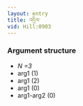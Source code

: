 ```yaml
---
layout: entry
title: འདྲིལ་
vid: Hill:0903
---
```

### Argument structure
* _N =3_
* arg1 (1)
* arg1 (2)
* arg1 (0)
* arg1-arg2 (0)
